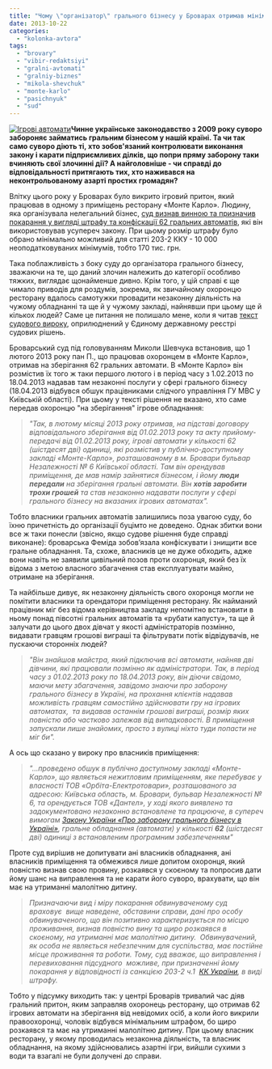 ```yaml
---
title: "Чому \"організатор\" грального бізнесу у Броварах отримав мінімальне покарання?"
date: 2013-10-22
categories: 
  - "kolonka-avtora"
tags: 
  - "brovary"
  - "vibir-redaktsiyi"
  - "gralni-avtomati"
  - "gralniy-biznes"
  - "mikola-shevchuk"
  - "monte-karlo"
  - "pasichnyuk"
  - "sud"
---
```


[![Ігрові автомати](https://mpz.brovary.org/wp-content/uploads/2013/07/Igrovi-avtomati.jpg)](https://mpz.brovary.org/wp-content/uploads/2013/07/Igrovi-avtomati.jpg)**Чинне українське законодавство з 2009 року суворо забороняє займатись гральним бізнесом у нашій країні. Та чи так само суворо діють ті, хто зобов'язаний контролювати виконання закону і карати підприємливих ділків, що попри пряму заборону таки вчиняють свої злочинні дії? А найголовніше - чи справді до відповідальності притягають тих, хто наживався на неконтрольованому азарті простих громадян?**

Влітку цього року у Броварах було викрито ігровий притон, який працював в одному з приміщень ресторану «Монте Карло». Людину, яка організувала нелегальний бізнес, [суд визнав винною та призначив покарання у вигляді штрафу та конфіскації 62 гральних автоматів](https://mpz.brovary.org/sud-oshtrafuvav-organizatora-gralnogo-biznesu-v-kafe-monte-karlo-na-170-tis-grn/), які він використовував усупереч закону. При цьому розмір штрафу було обрано мінімально можливий для статті 203-2 ККУ - 10 000 неоподатковуваних мінімумів, тобто 170 тис. грн.

Така поблажливість з боку суду до організатора грального бізнесу, зважаючи на те, що даний злочин належить до категорії особливо тяжких, виглядає щонайменше дивно. Крім того, у цій справі є ще чимало приводів для роздумів, зокрема, як звичайному охоронцю ресторану вдалось самотужки провадити незаконну діяльність на чужому обладнанні та ще й у чужому закладі, найнявши при цьому ще й кількох людей? Саме це питання не полишало мене, коли я читав [текст судового вироку](http://www.reyestr.court.gov.ua/Review/32787637), оприлюднений у Єдиному державному реєстрі судових рішень.

Броварський суд під головуванням Миколи Шевчука встановив, що 1 лютого 2013 року пан П., що працював охоронцем в «Монте Карло», отримав на зберігання 62 гральних автомати. В «Монте Карло» він розмістив їх того ж таки першого лютого і в період часу з 1.02.2013 по 18.04.2013 надавав там незаконні послуги у сфері грального бізнесу (18.04.2013 відбувся обшук працівниками слідчого управління ГУ МВС у Київській області). При цьому у тексті рішення не вказано, хто саме передав охоронцю "на зберіганння" ігрове обладнання:

> _"Так, в лютому місяці 2013 року отримав, на підставі договору відповідального зберігання від 01.02.2013 року та акту прийому-передачі від 01.02.2013 року, ігрові автомати у кількості 62 (шістдесят дві) одиниці, які розмістив у публічно-доступному закладі «Монте-Карло», розташованому в м. Бровари бульвар Незалежності № 6 Київської області. Там він орендував приміщення, де мав намір зайнятися бізнесом, і йому **люди** **передали** на зберігання гральні автомати. Він **хотів заробити трохи грошей** та став незаконно надавати послуги у сфері грального бізнесу на вказаних ігрових автоматах"._

Тобто власники гральних автоматів залишились поза увагою суду, бо їхню причетність до організації буцімто не доведено. Однак збитки вони все ж таки понесли (звісно, якщо судове рішення буде справді виконане): броварська Феміда зобов’язала конфіскувати і знищити все гральне обладнання. Та, схоже, власників це не дуже обходить, адже вони навіть не заявили цивільний позов проти охоронця, який без їх відома з метою власного збагачення став експлуатувати майно, отримане на зберігання.

Та найбільше дивує, як незаконну діяльність свого охоронця могли не помітити власники та орендатори приміщення ресторану. Як найманий працівник міг без відома керівництва закладу непомітно встановити в ньому понад півсотні гральних автоматів та «рубати капусту», та ще й залучати до цього двох дівчат у якості адміністраторів позмінно, видавати гравцям грошові виграші та фільтрувати потік відвідувачів, не пускаючи сторонніх людей?

> _"Він знайшов майстра, який підключив всі автомати, найняв дві дівчини, які працювали позмінно як адміністратори. Так, в період часу з 01.02.2013 року по 18.04.2013 року, він діючи свідомо, маючи мету збагачення, завідомо знаючи про заборону грального бізнесу в Україні, на прохання клієнтів надавав можливість гравцям самостійно здійснювати гру на ігрових автоматах,  та видавав останнім грошові виграші, розмір яких повністю або частково залежав від випадковості. В приміщення запускали лише знайомих, просто з вулиці ніхто туди попасти не міг би"._

А ось що сказано у вироку про власників приміщення:

> _"...проведено обшук в публічно доступному закладі «Монте-Карло», що являється нежитловим приміщенням, яке перебуває у власності ТОВ «Орбіта-Електротовари», розташованого за адресою: Київська область, м. Бровари, бульвар Незалежності № 6, та орендується ТОВ «Дантел», у ході якого виявлено та задокументовано незаконно встановлене та працююче, в супереч вимогам [Закону України «Про заборону грального бізнесу в Україні»](http://search.ligazakon.ua/l_doc2.nsf/link1/ed_2012_07_05/pravo1/T091334.html?pravo=1 "Про заборону грального бізнесу в Україні; нормативно-правовий акт № 1334-VI від 15.05.2009"), гральне обладнання (автомати) у кількості **62** (шістдесят дві) одиниці з встановленим програмним забезпеченням"_

Проте суд вирішив не допитувати ані власників обладнання, ані власників приміщення та обмежився лише допитом охоронця, який повністю визнав свою провину, розкаявся у скоєному та попросив дати йому шанс на виправлення та не карати його суворо, врахувати, що він має на утриманні малолітню дитину.

> _Призначаючи вид і міру покарання обвинуваченому суд враховує  вище наведене, обставини справи, дані про особу обвинуваченого, що він позитивно характеризується по місцю проживання, визнав повністю вину та щиро розкаявся в скоєному, на утриманні має малолітню дитину.  Обвинувачений, як особа не являється небезпечним для суспільства, має постійне місце проживання та роботи. Тому, суд вважає, що виправлення і перевиховання підсудного  можливе, при призначенні йому покарання у відповідності із санкцією 203-2 ч.1  [КК України](http://search.ligazakon.ua/l_doc2.nsf/link1/ed_2013_07_04/pravo1/T012341.html?pravo=1 "Кримінальний кодекс України; нормативно-правовий акт № 2341-III від 05.04.2001"), в виді штрафу._

Тобто у підсумку виходить так: у центрі Броварів тривалий час діяв гральний притон, яким заправляв охоронець ресторану, що отримав 62 ігрових автомати на зберігання від невідомих осіб, а коли його викрили правоохоронці, чоловік відбувся мінімальним штрафом, бо щиро розкаявся та має на утриманні малолітню дитину. При цьому власник ресторану, у якому проводилась незаконна діяльність, та власник обладнання, на якому здійснювались азартні ігри, вийшли сухими з води та взагалі не були долучені до справи.
